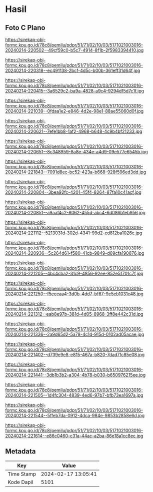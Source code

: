 # Hasil

## Foto C Plano

https://sirekap-obj-formc.kpu.go.id/78c8/pemilu/pdpr/51/71/02/10/03/5171021003016-20240214-220502--49cf59c0-b5c7-4914-8f1b-2f5983394410.jpg

https://sirekap-obj-formc.kpu.go.id/78c8/pemilu/pdpr/51/71/02/10/03/5171021003016-20240214-220318--ec491138-2bcf-4d5c-b00b-361eff31d64f.jpg

https://sirekap-obj-formc.kpu.go.id/78c8/pemilu/pdpr/51/71/02/10/03/5171021003016-20240214-220415--3a6529c2-ba9a-4828-a9c4-9294df5d7c1f.jpg

https://sirekap-obj-formc.kpu.go.id/78c8/pemilu/pdpr/51/71/02/10/03/5171021003016-20240214-221039--0fdaa1e2-e846-4d2e-98e1-88ae55060d0f.jpg

https://sirekap-obj-formc.kpu.go.id/78c8/pemilu/pdpr/51/71/02/10/03/5171021003016-20240214-220621--7efe1bb8-1af2-4968-b648-4c9b4bf21233.jpg

https://sirekap-obj-formc.kpu.go.id/78c8/pemilu/pdpr/51/71/02/10/03/5171021003016-20240214-220651--8c348959-8a8e-434e-a4d9-09e577e6545b.jpg

https://sirekap-obj-formc.kpu.go.id/78c8/pemilu/pdpr/51/71/02/10/03/5171021003016-20240214-221843--7091d8ec-bc52-423a-b668-928f596ed3dd.jpg

https://sirekap-obj-formc.kpu.go.id/78c8/pemilu/pdpr/51/71/02/10/03/5171021003016-20240214-220804--3bea92fc-4201-45f4-8264-87fa10c41acf.jpg

https://sirekap-obj-formc.kpu.go.id/78c8/pemilu/pdpr/51/71/02/10/03/5171021003016-20240214-220851--a9aaf4c2-8062-455d-abc4-6d086b1eb956.jpg

https://sirekap-obj-formc.kpu.go.id/78c8/pemilu/pdpr/51/71/02/10/03/5171021003016-20240214-221112--5213031d-302d-4341-99d2-cd812ba1026c.jpg

https://sirekap-obj-formc.kpu.go.id/78c8/pemilu/pdpr/51/71/02/10/03/5171021003016-20240214-220936--5c264d61-f580-41cb-9849-d69cfa190876.jpg

https://sirekap-obj-formc.kpu.go.id/78c8/pemilu/pdpr/51/71/02/10/03/5171021003016-20240214-221205--4bc4cba2-31c9-4856-92ee-852e51701c7f.jpg

https://sirekap-obj-formc.kpu.go.id/78c8/pemilu/pdpr/51/71/02/10/03/5171021003016-20240214-221250--f5eeeaa4-3d0b-4dd7-bf67-9c5eb1031c48.jpg

https://sirekap-obj-formc.kpu.go.id/78c8/pemilu/pdpr/51/71/02/10/03/5171021003016-20240214-221312--eab8e97b-381d-4d05-8968-3ff8e442c31d.jpg

https://sirekap-obj-formc.kpu.go.id/78c8/pemilu/pdpr/51/71/02/10/03/5171021003016-20240214-221336--2a9d65d2-5a78-4c1d-915d-0102ad05acae.jpg

https://sirekap-obj-formc.kpu.go.id/78c8/pemilu/pdpr/51/71/02/10/03/5171021003016-20240214-221402--d739e9e8-e815-467a-b820-7dad7fc85e08.jpg

https://sirekap-obj-formc.kpu.go.id/78c8/pemilu/pdpr/51/71/02/10/03/5171021003016-20240214-221441--3db1b3b2-a304-4b78-b030-b650976215ee.jpg

https://sirekap-obj-formc.kpu.go.id/78c8/pemilu/pdpr/51/71/02/10/03/5171021003016-20240214-221505--1d4fc304-4839-4ed6-97b7-bfb73ea1697a.jpg

https://sirekap-obj-formc.kpu.go.id/78c8/pemilu/pdpr/51/71/02/10/03/5171021003016-20240214-221544--5ffeb7da-0912-4dca-984e-9853b2858e6d.jpg

https://sirekap-obj-formc.kpu.go.id/78c8/pemilu/pdpr/51/71/02/10/03/5171021003016-20240214-221614--e86c0460-c31a-44ac-a2ba-86e18a1cc8ec.jpg


## Metadata

| Key        | Value               |
| ---------- | ------------------- |
| Time Stamp | 2024-02-17 13:05:41 |
| Kode Dapil | 5101                |



